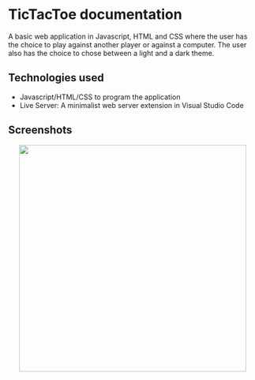 # TicTacToe documentation
A basic web application in Javascript, HTML and CSS where the user has the choice to play against another player or against a computer. The user also has the choice to chose 
between a light and a dark theme.

## Technologies used
- Javascript/HTML/CSS to program the application
- Live Server: A minimalist web server extension in Visual Studio Code
## Screenshots
<p align='center'>
  <img width="460" height="460" src="https://github.com/user-attachments/assets/da416955-bf9d-4e2a-a6f9-e89750ad7c96">  
</p>

